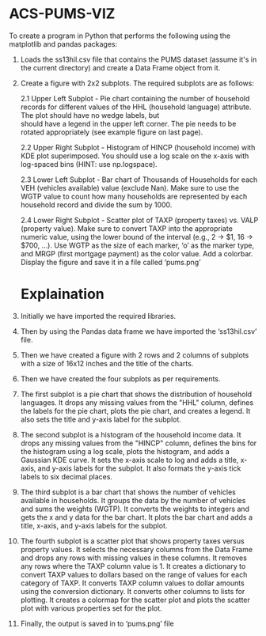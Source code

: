 # ACS-PUMS-VIZ

To create a program in Python that performs the following using the matplotlib and pandas packages:

1. Loads the ss13hil.csv file that contains the PUMS dataset (assume it's in the current directory) and create a Data Frame object from it. 

2. Create a figure with 2x2 subplots. The required subplots are as follows: 

     2.1 Upper Left Subplot - Pie chart containing the number of household records for different values of the HHL (household language) attribute. The plot should have no wedge labels, but     
         should have a legend in the upper left corner. The pie needs to be rotated appropriately (see example figure on last page).
   
     2.2 Upper Right Subplot - Histogram of HINCP (household income) with KDE plot superimposed. You should use a log scale on the x-axis with log-spaced bins (HINT: use np.logspace). 

     2.3 Lower Left Subplot - Bar chart of Thousands of Households for each VEH (vehicles available) value (exclude Nan). Make sure to use the WGTP value to count how many households are 
         represented by each household record and divide the sum by 1000. 

     2.4 Lower Right Subplot - Scatter plot of TAXP (property taxes) vs. VALP (property value). Make sure to convert TAXP into the appropriate numeric value, using the lower bound of the 
         interval (e.g., 2 -> $1, 16 -> $700, …). Use WGTP as the size of each marker, ‘o’ as the marker type, and MRGP (first mortgage payment) as the color value. Add a colorbar. 
         Display the figure and save it in a file called ‘pums.png’

   # Explaination

1. Initially we have imported the required libraries.

2. Then by using the Pandas data frame we have imported the ‘ss13hil.csv’ file.

3. Then we have created a figure with 2 rows and 2 columns of subplots with a size of 16x12 inches and the title of the charts.

4. Then we have created the four subplots as per requirements.    

5. The first subplot is a pie chart that shows the distribution of household languages. It drops any missing values from the "HHL" column, defines the labels for the pie chart, plots the pie 
   chart, and creates a legend. It also sets the title and y-axis label for the subplot.

6. The second subplot is a histogram of the household income data. It drops any missing values from the "HINCP" column, defines the bins for the histogram using a log scale, plots the 
   histogram, and adds a Gaussian KDE curve. It sets the x-axis scale to log and adds a title, x-axis, and y-axis labels for the subplot. It also formats the y-axis tick labels to six decimal 
   places. 

7. The third subplot is a bar chart that shows the number of vehicles available in households. It groups the data by the number of vehicles and sums the weights (WGTP). It converts the weights 
   to integers and gets the x and y data for the bar chart. It plots the bar chart and adds a title, x-axis, and y-axis labels for the subplot. 

8. The fourth subplot is a scatter plot that shows property taxes versus property values. It selects the necessary columns from the Data Frame and drops any rows with missing values in these 
   columns. It removes any rows where the TAXP column value is 1. It creates a dictionary to convert TAXP values to dollars based on the range of values for each category of TAXP. It converts 
   TAXP column values to dollar amounts using the conversion dictionary. It converts other columns to lists for plotting. It creates a colormap for the scatter plot and plots the scatter plot 
   with various properties set for the plot.

9. Finally, the output is saved in to ‘pums.png’ file


